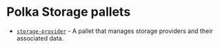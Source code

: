 # Polka Storage pallets

- [`storage-provider`](storage-provider.md) - A pallet that manages storage providers and their associated data.
